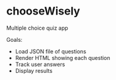 # chooseWisely
Multiple choice quiz app

Goals:
- Load JSON file of questions
- Render HTML showing each question
- Track user answers
- Display results
